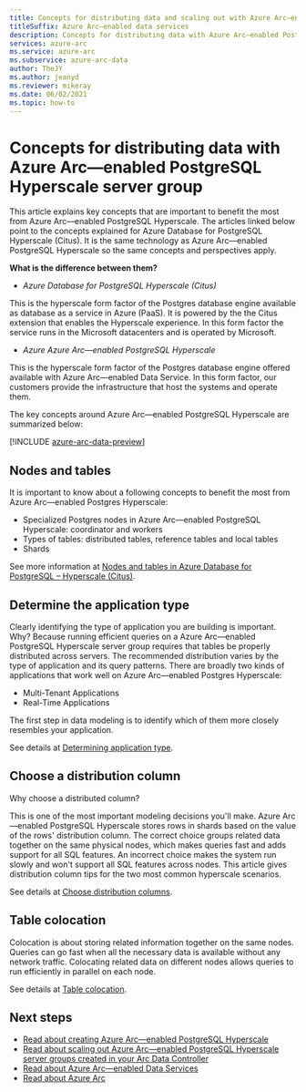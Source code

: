 ```yaml
--- 
title: Concepts for distributing data and scaling out with Azure Arc—enabled PostgreSQL Hyperscale server group
titleSuffix: Azure Arc—enabled data services
description: Concepts for distributing data with Azure Arc—enabled PostgreSQL Hyperscale server group
services: azure-arc
ms.service: azure-arc
ms.subservice: azure-arc-data
author: TheJY
ms.author: jeanyd
ms.reviewer: mikeray
ms.date: 06/02/2021
ms.topic: how-to
---
```


 
# Concepts for distributing data with Azure Arc—enabled PostgreSQL Hyperscale server group

This article explains key concepts that are important to benefit the most from Azure Arc—enabled PostgreSQL Hyperscale.
The articles linked below point to the concepts explained for Azure Database for PostgreSQL Hyperscale (Citus). It is the same technology as Azure Arc—enabled PostgreSQL Hyperscale so the same concepts and perspectives apply.

**What is the difference between them?**
- _Azure Database for PostgreSQL Hyperscale (Citus)_

This is the hyperscale form factor of the Postgres database engine available as database as a service in Azure (PaaS). It is powered by the the Citus extension that enables the Hyperscale experience. In this form factor the service runs in the Microsoft datacenters and is operated by Microsoft.

- _Azure Azure Arc—enabled PostgreSQL Hyperscale_

This is the hyperscale form factor of the Postgres database engine offered available with Azure Arc—enabled Data Service. In this form factor, our customers provide the infrastructure that host the systems and operate them.

The key concepts around Azure Arc—enabled PostgreSQL Hyperscale are summarized below:

[!INCLUDE [azure-arc-data-preview](../../../includes/azure-arc-data-preview.md)]

## Nodes and tables
It is important to know about a following concepts to benefit the most from Azure Arc—enabled Postgres Hyperscale:
- Specialized Postgres nodes in Azure Arc—enabled PostgreSQL Hyperscale: coordinator and workers
- Types of tables: distributed tables, reference tables and local tables
- Shards

See more information at [Nodes and tables in Azure Database for PostgreSQL – Hyperscale (Citus)](../../postgresql/concepts-hyperscale-nodes.md). 

## Determine the application type
Clearly identifying the type of application you are building is important. Why? 
Because running efficient queries on a Azure Arc—enabled PostgreSQL Hyperscale server group requires that tables be properly distributed across servers. 
The recommended distribution varies by the type of application and its query patterns. There are broadly two kinds of applications that work well on Azure Arc—enabled Postgres Hyperscale:
- Multi-Tenant Applications
- Real-Time Applications

The first step in data modeling is to identify which of them more closely resembles your application.

See details at [Determining application type](../../postgresql/concepts-hyperscale-app-type.md).


## Choose a distribution column
Why choose a distributed column?

This is one of the most important modeling decisions you'll make. Azure Arc—enabled PostgreSQL Hyperscale stores rows in shards based on the value of the rows' distribution column. The correct choice groups related data together on the same physical nodes, which makes queries fast and adds support for all SQL features. 
An incorrect choice makes the system run slowly and won't support all SQL features across nodes. This article gives distribution column tips for the two most common hyperscale scenarios.

See details at [Choose distribution columns](../../postgresql/concepts-hyperscale-choose-distribution-column.md).


## Table colocation

Colocation is about storing related information together on the same nodes. 
Queries can go fast when all the necessary data is available without any network traffic. Colocating related data on different nodes allows queries to run efficiently in parallel on each node.

See details at [Table colocation](../../postgresql/concepts-hyperscale-colocation.md).


## Next steps
- [Read about creating Azure Arc—enabled PostgreSQL Hyperscale](create-postgresql-hyperscale-server-group.md)
- [Read about scaling out Azure Arc—enabled PostgreSQL Hyperscale server groups created in your Arc Data Controller](scale-out-in-postgresql-hyperscale-server-group.md)
- [Read about Azure Arc—enabled Data Services](https://azure.microsoft.com/services/azure-arc/hybrid-data-services)
- [Read about Azure Arc](https://aka.ms/azurearc)

